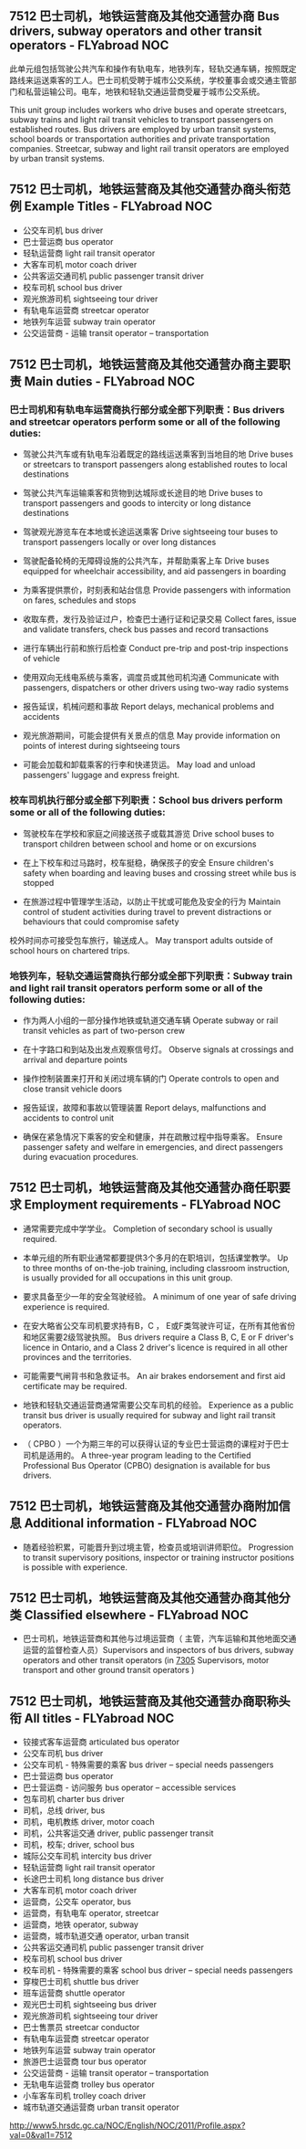 ## 7512 巴士司机，地铁运营商及其他交通营办商 Bus drivers, subway operators and other transit operators - FLYabroad NOC

此单元组包括驾驶公共汽车和操作有轨电车，地铁列车，轻轨交通车辆，按照既定路线来运送乘客的工人。巴士司机受聘于城市公交系统，学校董事会或交通主管部门和私营运输公司。电车，地铁和轻轨交通运营商受雇于城市公交系统。

This unit group includes workers who drive buses and operate streetcars, subway trains and light rail transit vehicles to transport passengers on established routes. Bus drivers are employed by urban transit systems, school boards or transportation authorities and private transportation companies. Streetcar, subway and light rail transit operators are employed by urban transit systems.

## 7512 巴士司机，地铁运营商及其他交通营办商头衔范例 Example Titles - FLYabroad NOC

* 公交车司机 bus driver
* 巴士营运商 bus operator
* 轻轨运营商 light rail transit operator
* 大客车司机 motor coach driver
* 公共客运交通司机 public passenger transit driver
* 校车司机 school bus driver
* 观光旅游司机 sightseeing tour driver
* 有轨电车运营商 streetcar operator
* 地铁列车运营 subway train operator
* 公交运营商 - 运输 transit operator – transportation

## 7512 巴士司机，地铁运营商及其他交通营办商主要职责 Main duties - FLYabroad NOC

### 巴士司机和有轨电车运营商执行部分或全部下列职责：Bus drivers and streetcar operators perform some or all of the following duties:

* 驾驶公共汽车或有轨电车沿着既定的路线运送乘客到当地目的地
Drive buses or streetcars to transport passengers along established routes to local destinations

* 驾驶公共汽车运输乘客和货物到达城际或长途目的地
Drive buses to transport passengers and goods to intercity or long distance destinations

* 驾驶观光游览车在本地或长途运送乘客
Drive sightseeing tour buses to transport passengers locally or over long distances

* 驾驶配备轮椅的无障碍设施的公共汽车，并帮助乘客上车
Drive buses equipped for wheelchair accessibility, and aid passengers in boarding

* 为乘客提供票价，时刻表和站台信息
Provide passengers with information on fares, schedules and stops

* 收取车费，发行及验证过户，检查巴士通行证和记录交易
Collect fares, issue and validate transfers, check bus passes and record transactions

* 进行车辆出行前和旅行后检查
Conduct pre-trip and post-trip inspections of vehicle

* 使用双向无线电系统与乘客，调度员或其他司机沟通
Communicate with passengers, dispatchers or other drivers using two-way radio systems

* 报告延误，机械问题和事故
Report delays, mechanical problems and accidents

* 观光旅游期间，可能会提供有关景点的信息
May provide information on points of interest during sightseeing tours

* 可能会加载和卸载乘客的行李和快递货运。
May load and unload passengers' luggage and express freight.

### 校车司机执行部分或全部下列职责：School bus drivers perform some or all of the following duties:

* 驾驶校车在学校和家庭之间接送孩子或载其游览
Drive school buses to transport children between school and home or on excursions

* 在上下校车和过马路时，校车挺稳，确保孩子的安全
Ensure children's safety when boarding and leaving buses and crossing street while bus is stopped

* 在旅游过程中管理学生活动，以防止干扰或可能危及安全的行为
Maintain control of student activities during travel to prevent distractions or behaviours that could compromise safety

校外时间亦可接受包车旅行，输送成人。
May transport adults outside of school hours on chartered trips.

### 地铁列车，轻轨交通运营商执行部分或全部下列职责：Subway train and light rail transit operators perform some or all of the following duties:

* 作为两人小组的一部分操作地铁或轨道交通车辆
Operate subway or rail transit vehicles as part of two-person crew

* 在十字路口和到站及出发点观察信号灯。
Observe signals at crossings and arrival and departure points

* 操作控制装置来打开和关闭过境车辆的门
Operate controls to open and close transit vehicle doors

* 报告延误，故障和事故以管理装置
Report delays, malfunctions and accidents to control unit

* 确保在紧急情况下乘客的安全和健康，并在疏散过程中指导乘客。
Ensure passenger safety and welfare in emergencies, and direct passengers during evacuation procedures.

## 7512 巴士司机，地铁运营商及其他交通营办商任职要求 Employment requirements - FLYabroad NOC

* 通常需要完成中学学业。
Completion of secondary school is usually required.

* 本单元组的所有职业通常都要提供3个多月的在职培训，包括课堂教学。
Up to three months of on-the-job training, including classroom instruction, is usually provided for all occupations in this unit group.

* 要求具备至少一年的安全驾驶经验。
A minimum of one year of safe driving experience is required.

* 在安大略省公交车司机要求持有B，C ， E或F类驾驶许可证，在所有其他省份和地区需要2级驾驶执照。
Bus drivers require a Class B, C, E or F driver's licence in Ontario, and a Class 2 driver's licence is required in all other provinces and the territories.

* 可能需要气闸背书和急救证书。
An air brakes endorsement and first aid certificate may be required.

* 地铁和轻轨交通运营商通常需要公交车司机的经验。
Experience as a public transit bus driver is usually required for subway and light rail transit operators.

* （ CPBO ）一个为期三年的可以获得认证的专业巴士营运商的课程对于巴士司机是适用的。
A three-year program leading to the Certified Professional Bus Operator (CPBO) designation is available for bus drivers.

## 7512 巴士司机，地铁运营商及其他交通营办商附加信息 Additional information - FLYabroad NOC

* 随着经验积累，可能晋升到过境主管，检查员或培训讲师职位。
Progression to transit supervisory positions, inspector or training instructor positions is possible with experience.

## 7512 巴士司机，地铁运营商及其他交通营办商其他分类 Classified elsewhere - FLYabroad NOC

* 巴士司机，地铁运营商和其他与过境运营商（ 主管，汽车运输和其他地面交通运营的监督检查人员）Supervisors and inspectors of bus drivers, subway operators and other transit operators (in [7305](7305) Supervisors, motor transport and other ground transit operators )

## 7512 巴士司机，地铁运营商及其他交通营办商职称头衔 All titles - FLYabroad NOC

* 铰接式客车运营商 articulated bus operator
* 公交车司机 bus driver
* 公交车司机 - 特殊需要的乘客 bus driver – special needs passengers
* 巴士营运商 bus operator
* 巴士营运商 - 访问服务 bus operator – accessible services
* 包车司机 charter bus driver
* 司机，总线 driver, bus
* 司机，电机教练 driver, motor coach
* 司机，公共客运交通 driver, public passenger transit
* 司机，校车; driver, school bus
* 城际公交车司机 intercity bus driver
* 轻轨运营商 light rail transit operator
* 长途巴士司机 long distance bus driver
* 大客车司机 motor coach driver
* 运营商，公交车 operator, bus
* 运营商，有轨电车 operator, streetcar
* 运营商，地铁 operator, subway
* 运营商，城市轨道交通 operator, urban transit
* 公共客运交通司机 public passenger transit driver
* 校车司机 school bus driver
* 校车司机 - 特殊需要的乘客 school bus driver – special needs passengers
* 穿梭巴士司机 shuttle bus driver
* 班车运营商 shuttle operator
* 观光巴士司机 sightseeing bus driver
* 观光旅游司机 sightseeing tour driver
* 巴士售票员 streetcar conductor
* 有轨电车运营商 streetcar operator
* 地铁列车运营 subway train operator
* 旅游巴士运营商 tour bus operator
* 公交运营商 - 运输 transit operator – transportation
* 无轨电车运营商 trolley bus operator
* 小车客车司机 trolley coach driver
* 城市轨道交通运营商 urban transit operator

http://www5.hrsdc.gc.ca/NOC/English/NOC/2011/Profile.aspx?val=0&val1=7512